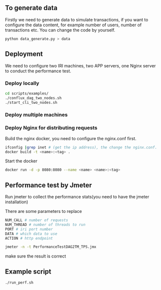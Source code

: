 ## To generate data 

Firstly we need to generate data to simulate transactions, if you want to configure the data content, for example number of users, number of transactions etc.
You can change the code by yourself.

``` bash
python data_generate.py > data
```

## Deployment 
We need to configure two IRI machines, two APP servers, one Nginx server to conduct the performance test.

### Deploy locally

```bash
cd scripts/examples/
./conflux_dag_two_nodes.sh
./start_cli_two_nodes.sh
```

### Deploy multiple machines

### Deploy Nginx for distributing requests

Build the nginx docker, you need to configure the nginx.conf first. 

```bash
ifconfig |grep inet # (get the ip address), the change the nginx.conf.
docker build -t <name>:<tag> .
```

Start the docker
```bash
docker run -d -p 8080:8080 --name <name> <name>:<tag>
```

## Performance test by Jmeter  
Run jmeter to collect the performance stats(you need to have the jmeter installation)

There are some parameters to replace

```bash
NUM_CALL # number of requests
NUM_THREAD # number of threads to run
PORT # iri port number
DATA # which data to use
ACTION # http endpoint
```

```bash
jmeter -n -t PerformanceTestDAG2TM_TPS.jmx
```

make sure the result is correct

## Example script

```bash
./run_perf.sh
```

